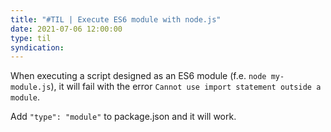 ```yaml
---
title: "#TIL | Execute ES6 module with node.js"
date: 2021-07-06 12:00:00
type: til
syndication: 
---
```


When executing a script designed as an ES6 module (f.e. ``node my-module.js``), it will fail with the error ``Cannot use import statement outside a module``.

Add ``"type": "module"`` to package.json and it will work.
